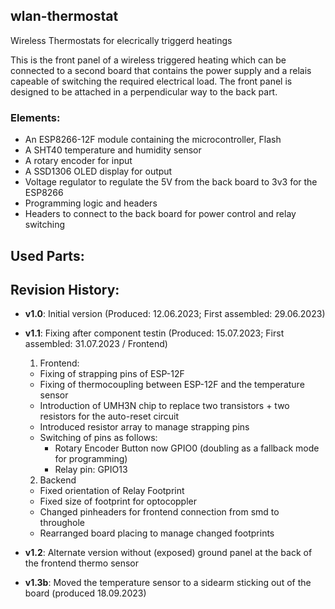 ## wlan-thermostat
Wireless Thermostats for elecrically triggerd heatings

This is the front panel of a wireless triggered heating which can be connected to a second board that contains the 
power supply and a relais capeable of switching the required electrical load. The front panel is designed to be
attached in a perpendicular way to the back part.

### Elements:

- An ESP8266-12F module containing the microcontroller, Flash
- A SHT40 temperature and humidity sensor
- A rotary encoder for input
- A SSD1306 OLED display for output
- Voltage regulator to regulate the 5V from the back board to 3v3 for the ESP8266 
- Programming logic and headers
- Headers to connect to the back board for power control and relay switching

## Used Parts:

## Revision History:

- **v1.0**: Initial version (Produced: 12.06.2023; First assembled: 29.06.2023)
- **v1.1**: Fixing after component testin (Produced: 15.07.2023; First assembled: 31.07.2023 / Frontend)
   1. Frontend:
     - Fixing of strapping pins of ESP-12F
     - Fixing of thermocoupling between ESP-12F and the temperature sensor
     - Introduction of UMH3N chip to replace two transistors + two resistors for the auto-reset circuit
     - Introduced resistor array to manage strapping pins
     - Switching of pins as follows:
         - Rotary Encoder Button now GPIO0 (doubling as a fallback mode for programming)
         - Relay pin: GPIO13

   2. Backend
     - Fixed orientation of Relay Footprint
     - Fixed size of footprint for optocoppler
     - Changed pinheaders for frontend connection from smd to throughole
     - Rearranged board placing to manage changed footprints
- **v1.2**: Alternate version without (exposed) ground panel at the back of the frontend thermo sensor
- **v1.3b**: Moved the temperature sensor to a sidearm sticking out of the board (produced 18.09.2023)
   